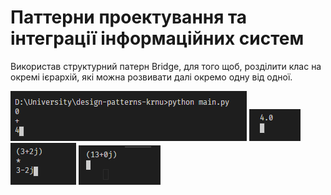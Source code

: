 # Паттерни проектування та інтеграції інформаційних систем
Використав структурний патерн Bridge, для того щоб, розділити клас на окремі ієрархій, які можна розвивати далі окремо одну від одної.

![](docs/screen_1.png)
![](docs/screen_2.png)
![](docs/screen_3.png)
![](docs/screen_4.png)
